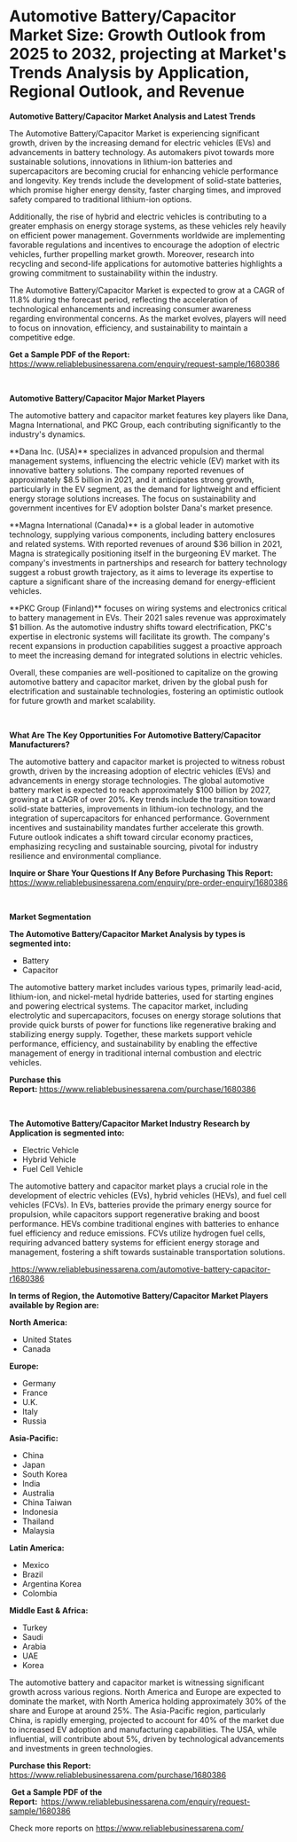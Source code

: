 <p><h1>Automotive Battery/Capacitor Market Size: Growth Outlook from 2025 to 2032, projecting at Market's Trends Analysis by Application, Regional Outlook, and Revenue</h1></p><p><strong>Automotive Battery/Capacitor Market Analysis and Latest Trends</strong></p>
<p><p>The Automotive Battery/Capacitor Market is experiencing significant growth, driven by the increasing demand for electric vehicles (EVs) and advancements in battery technology. As automakers pivot towards more sustainable solutions, innovations in lithium-ion batteries and supercapacitors are becoming crucial for enhancing vehicle performance and longevity. Key trends include the development of solid-state batteries, which promise higher energy density, faster charging times, and improved safety compared to traditional lithium-ion options.</p><p>Additionally, the rise of hybrid and electric vehicles is contributing to a greater emphasis on energy storage systems, as these vehicles rely heavily on efficient power management. Governments worldwide are implementing favorable regulations and incentives to encourage the adoption of electric vehicles, further propelling market growth. Moreover, research into recycling and second-life applications for automotive batteries highlights a growing commitment to sustainability within the industry.</p><p>The Automotive Battery/Capacitor Market is expected to grow at a CAGR of 11.8% during the forecast period, reflecting the acceleration of technological enhancements and increasing consumer awareness regarding environmental concerns. As the market evolves, players will need to focus on innovation, efficiency, and sustainability to maintain a competitive edge.</p></p>
<p><strong>Get a Sample PDF of the Report:&nbsp;</strong> <a href="https://www.reliablebusinessarena.com/enquiry/request-sample/1680386?utm_campaign=3552&utm_medium=2&utm_source=Github&utm_content=ia&utm_term=24032025&utm_id=automotive-batterycapacitor">https://www.reliablebusinessarena.com/enquiry/request-sample/1680386</a></p>
<p>&nbsp;</p>
<p><strong>Automotive Battery/Capacitor Major Market Players</strong></p>
<p><p>The automotive battery and capacitor market features key players like Dana, Magna International, and PKC Group, each contributing significantly to the industry's dynamics. </p><p>**Dana Inc. (USA)** specializes in advanced propulsion and thermal management systems, influencing the electric vehicle (EV) market with its innovative battery solutions. The company reported revenues of approximately $8.5 billion in 2021, and it anticipates strong growth, particularly in the EV segment, as the demand for lightweight and efficient energy storage solutions increases. The focus on sustainability and government incentives for EV adoption bolster Dana's market presence.</p><p>**Magna International (Canada)** is a global leader in automotive technology, supplying various components, including battery enclosures and related systems. With reported revenues of around $36 billion in 2021, Magna is strategically positioning itself in the burgeoning EV market. The company's investments in partnerships and research for battery technology suggest a robust growth trajectory, as it aims to leverage its expertise to capture a significant share of the increasing demand for energy-efficient vehicles.</p><p>**PKC Group (Finland)** focuses on wiring systems and electronics critical to battery management in EVs. Their 2021 sales revenue was approximately $1 billion. As the automotive industry shifts toward electrification, PKC's expertise in electronic systems will facilitate its growth. The company's recent expansions in production capabilities suggest a proactive approach to meet the increasing demand for integrated solutions in electric vehicles.</p><p>Overall, these companies are well-positioned to capitalize on the growing automotive battery and capacitor market, driven by the global push for electrification and sustainable technologies, fostering an optimistic outlook for future growth and market scalability.</p></p>
<p>&nbsp;</p>
<p><strong>What Are The Key Opportunities For Automotive Battery/Capacitor Manufacturers?</strong></p>
<p><p>The automotive battery and capacitor market is projected to witness robust growth, driven by the increasing adoption of electric vehicles (EVs) and advancements in energy storage technologies. The global automotive battery market is expected to reach approximately $100 billion by 2027, growing at a CAGR of over 20%. Key trends include the transition toward solid-state batteries, improvements in lithium-ion technology, and the integration of supercapacitors for enhanced performance. Government incentives and sustainability mandates further accelerate this growth. Future outlook indicates a shift toward circular economy practices, emphasizing recycling and sustainable sourcing, pivotal for industry resilience and environmental compliance.</p></p>
<p><strong>Inquire or Share Your Questions If Any Before Purchasing This Report:</strong> <a href="https://www.reliablebusinessarena.com/enquiry/pre-order-enquiry/1680386?utm_campaign=3552&utm_medium=2&utm_source=Github&utm_content=ia&utm_term=24032025&utm_id=automotive-batterycapacitor">https://www.reliablebusinessarena.com/enquiry/pre-order-enquiry/1680386</a></p>
<p>&nbsp;</p>
<p><strong>Market Segmentation</strong></p>
<p><strong>The Automotive Battery/Capacitor Market Analysis by types is segmented into:</strong></p>
<p><ul><li>Battery</li><li>Capacitor</li></ul></p>
<p><p>The automotive battery market includes various types, primarily lead-acid, lithium-ion, and nickel-metal hydride batteries, used for starting engines and powering electrical systems. The capacitor market, including electrolytic and supercapacitors, focuses on energy storage solutions that provide quick bursts of power for functions like regenerative braking and stabilizing energy supply. Together, these markets support vehicle performance, efficiency, and sustainability by enabling the effective management of energy in traditional internal combustion and electric vehicles.</p></p>
<p><strong>Purchase this Report:&nbsp;</strong><a href="https://www.reliablebusinessarena.com/purchase/1680386?utm_campaign=3552&utm_medium=2&utm_source=Github&utm_content=ia&utm_term=24032025&utm_id=automotive-batterycapacitor">https://www.reliablebusinessarena.com/purchase/1680386</a></p>
<p>&nbsp;</p>
<p><strong>The Automotive Battery/Capacitor Market Industry Research by Application is segmented into:</strong></p>
<p><ul><li>Electric Vehicle</li><li>Hybrid Vehicle</li><li>Fuel Cell Vehicle</li></ul></p>
<p><p>The automotive battery and capacitor market plays a crucial role in the development of electric vehicles (EVs), hybrid vehicles (HEVs), and fuel cell vehicles (FCVs). In EVs, batteries provide the primary energy source for propulsion, while capacitors support regenerative braking and boost performance. HEVs combine traditional engines with batteries to enhance fuel efficiency and reduce emissions. FCVs utilize hydrogen fuel cells, requiring advanced battery systems for efficient energy storage and management, fostering a shift towards sustainable transportation solutions.</p></p>
<p><a href="https://www.reliablebusinessarena.com/automotive-battery-capacitor-r1680386?utm_campaign=3552&utm_medium=2&utm_source=Github&utm_content=ia&utm_term=24032025&utm_id=automotive-batterycapacitor">&nbsp;https://www.reliablebusinessarena.com/automotive-battery-capacitor-r1680386</a></p>
<p><strong>In terms of Region, the Automotive Battery/Capacitor Market Players available by Region are:</strong></p>
<p>
    <p> <strong> North America: </strong>
        <ul>
            <li>United States</li>
            <li>Canada</li>
        </ul>
        </p> 
    <p> <strong> Europe: </strong>
        <ul>
            <li>Germany</li>
            <li>France</li>
            <li>U.K.</li>
            <li>Italy</li>
            <li>Russia</li>
        </ul>
        </p> 
    <p> <strong> Asia-Pacific: </strong>
        <ul>
            <li>China</li>
            <li>Japan</li>
            <li>South Korea</li>
            <li>India</li>
            <li>Australia</li>
            <li>China Taiwan</li>
            <li>Indonesia</li>
            <li>Thailand</li>
            <li>Malaysia</li>
        </ul>
        </p> 
    <p> <strong> Latin America: </strong>
        <ul>
            <li>Mexico</li>
            <li>Brazil</li>
            <li>Argentina Korea</li>
            <li>Colombia</li>
        </ul>
        </p> 
    <p> <strong> Middle East & Africa: </strong>
        <ul>
            <li>Turkey</li>
            <li>Saudi</li>
            <li>Arabia</li>
            <li>UAE</li>
            <li>Korea</li>
        </ul>
    </p>
    </p>
<p><p>The automotive battery and capacitor market is witnessing significant growth across various regions. North America and Europe are expected to dominate the market, with North America holding approximately 30% of the share and Europe at around 25%. The Asia-Pacific region, particularly China, is rapidly emerging, projected to account for 40% of the market due to increased EV adoption and manufacturing capabilities. The USA, while influential, will contribute about 5%, driven by technological advancements and investments in green technologies.</p></p>
<p><strong>Purchase this Report: </strong><a href="https://www.reliablebusinessarena.com/purchase/1680386?utm_campaign=3552&utm_medium=2&utm_source=Github&utm_content=ia&utm_term=24032025&utm_id=automotive-batterycapacitor">https://www.reliablebusinessarena.com/purchase/1680386</a></p>
<p>&nbsp;<strong>Get a Sample PDF of the Report:&nbsp;&nbsp;</strong><a href="https://www.reliablebusinessarena.com/enquiry/request-sample/1680386?utm_campaign=3552&utm_medium=2&utm_source=Github&utm_content=ia&utm_term=24032025&utm_id=automotive-batterycapacitor">https://www.reliablebusinessarena.com/enquiry/request-sample/1680386</a></p>
<p><strong></strong></p>
<p>Check more reports on <a href="https://www.reliablebusinessarena.com/?utm_campaign=3552&utm_medium=2&utm_source=Github&utm_content=ia&utm_term=24032025&utm_id=automotive-batterycapacitor">https://www.reliablebusinessarena.com/</a></p>